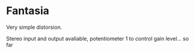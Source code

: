 # Fantasia

Very simple distorsion. 

Stereo input and output avaliable, potentiometer 1 to control gain level... so far

